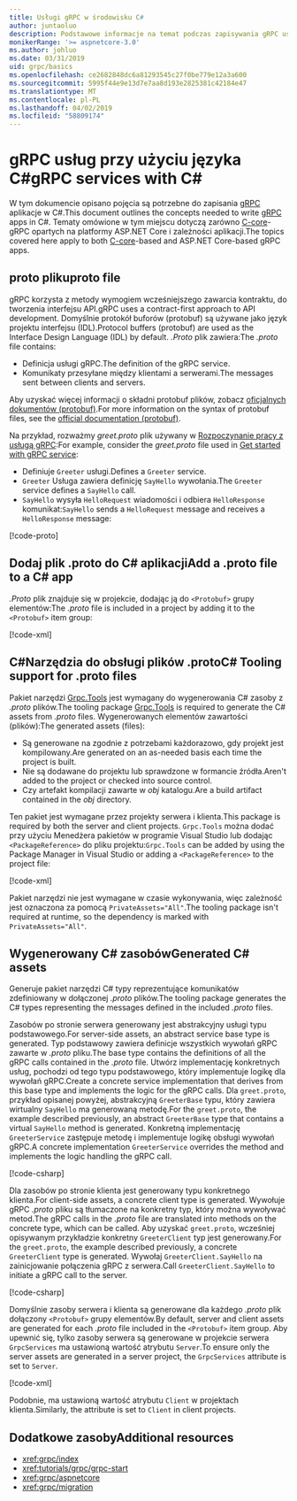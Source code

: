 ```yaml
---
title: Usługi gRPC w środowisku C#
author: juntaoluo
description: Podstawowe informacje na temat podczas zapisywania gRPC usług za pomocą C#.
monikerRange: '>= aspnetcore-3.0'
ms.author: johluo
ms.date: 03/31/2019
uid: grpc/basics
ms.openlocfilehash: ce2682848dc6a81293545c27f0be779e12a3a600
ms.sourcegitcommit: 5995f44e9e13d7e7aa8d193e2825381c42184e47
ms.translationtype: MT
ms.contentlocale: pl-PL
ms.lasthandoff: 04/02/2019
ms.locfileid: "58809174"
---
```

# <a name="grpc-services-with-c"></a><span data-ttu-id="6760f-103">gRPC usług przy użyciu języka C\#</span><span class="sxs-lookup"><span data-stu-id="6760f-103">gRPC services with C\#</span></span>

<span data-ttu-id="6760f-104">W tym dokumencie opisano pojęcia są potrzebne do zapisania [gRPC](https://grpc.io/docs/guides/) aplikacje w C#.</span><span class="sxs-lookup"><span data-stu-id="6760f-104">This document outlines the concepts needed to write [gRPC](https://grpc.io/docs/guides/) apps in C#.</span></span> <span data-ttu-id="6760f-105">Tematy omówione w tym miejscu dotyczą zarówno [C-core](https://grpc.io/blog/grpc-stacks)-gRPC opartych na platformy ASP.NET Core i zależności aplikacji.</span><span class="sxs-lookup"><span data-stu-id="6760f-105">The topics covered here apply to both [C-core](https://grpc.io/blog/grpc-stacks)-based and ASP.NET Core-based gRPC apps.</span></span>

## <a name="proto-file"></a><span data-ttu-id="6760f-106">proto pliku</span><span class="sxs-lookup"><span data-stu-id="6760f-106">proto file</span></span>

<span data-ttu-id="6760f-107">gRPC korzysta z metody wymogiem wcześniejszego zawarcia kontraktu, do tworzenia interfejsu API.</span><span class="sxs-lookup"><span data-stu-id="6760f-107">gRPC uses a contract-first approach to API development.</span></span> <span data-ttu-id="6760f-108">Domyślnie protokół buforów (protobuf) są używane jako język projektu interfejsu (IDL).</span><span class="sxs-lookup"><span data-stu-id="6760f-108">Protocol buffers (protobuf) are used as the Interface Design Language (IDL) by default.</span></span> <span data-ttu-id="6760f-109">*.Proto* plik zawiera:</span><span class="sxs-lookup"><span data-stu-id="6760f-109">The *.proto* file contains:</span></span>

* <span data-ttu-id="6760f-110">Definicja usługi gRPC.</span><span class="sxs-lookup"><span data-stu-id="6760f-110">The definition of the gRPC service.</span></span>
* <span data-ttu-id="6760f-111">Komunikaty przesyłane między klientami a serwerami.</span><span class="sxs-lookup"><span data-stu-id="6760f-111">The messages sent between clients and servers.</span></span>

<span data-ttu-id="6760f-112">Aby uzyskać więcej informacji o składni protobuf plików, zobacz [oficjalnych dokumentów (protobuf)](https://developers.google.com/protocol-buffers/docs/proto3).</span><span class="sxs-lookup"><span data-stu-id="6760f-112">For more information on the syntax of protobuf files, see the [official documentation (protobuf)](https://developers.google.com/protocol-buffers/docs/proto3).</span></span>

<span data-ttu-id="6760f-113">Na przykład, rozważmy *greet.proto* plik używany w [Rozpoczynanie pracy z usługą gRPC](xref:tutorials/grpc/grpc-start):</span><span class="sxs-lookup"><span data-stu-id="6760f-113">For example, consider the *greet.proto* file used in [Get started with gRPC service](xref:tutorials/grpc/grpc-start):</span></span>

* <span data-ttu-id="6760f-114">Definiuje `Greeter` usługi.</span><span class="sxs-lookup"><span data-stu-id="6760f-114">Defines a `Greeter` service.</span></span>
* <span data-ttu-id="6760f-115">`Greeter` Usługa zawiera definicję `SayHello` wywołania.</span><span class="sxs-lookup"><span data-stu-id="6760f-115">The `Greeter` service defines a `SayHello` call.</span></span>
* <span data-ttu-id="6760f-116">`SayHello` wysyła `HelloRequest` wiadomości i odbiera `HelloResponse` komunikat:</span><span class="sxs-lookup"><span data-stu-id="6760f-116">`SayHello` sends a `HelloRequest` message and receives a `HelloResponse` message:</span></span>

[!code-proto[](~/tutorials/grpc/grpc-start/samples/GrpcStart/Protos/greet.proto)]

## <a name="add-a-proto-file-to-a-c-app"></a><span data-ttu-id="6760f-117">Dodaj plik .proto do C\# aplikacji</span><span class="sxs-lookup"><span data-stu-id="6760f-117">Add a .proto file to a C\# app</span></span>

<span data-ttu-id="6760f-118">*.Proto* plik znajduje się w projekcie, dodając ją do `<Protobuf>` grupy elementów:</span><span class="sxs-lookup"><span data-stu-id="6760f-118">The *.proto* file is included in a project by adding it to the `<Protobuf>` item group:</span></span>

[!code-xml[](~/tutorials/grpc/grpc-start/samples/GrpcStart/GrpcGreeter.Server/GrpcGreeter.Server.csproj?highlight=2&range=7-10)]

## <a name="c-tooling-support-for-proto-files"></a><span data-ttu-id="6760f-119">C#Narzędzia do obsługi plików .proto</span><span class="sxs-lookup"><span data-stu-id="6760f-119">C# Tooling support for .proto files</span></span>

<span data-ttu-id="6760f-120">Pakiet narzędzi [Grpc.Tools](https://www.nuget.org/packages/Grpc.Tools/) jest wymagany do wygenerowania C# zasoby z *.proto* plików.</span><span class="sxs-lookup"><span data-stu-id="6760f-120">The tooling package [Grpc.Tools](https://www.nuget.org/packages/Grpc.Tools/) is required to generate the C# assets from *.proto* files.</span></span> <span data-ttu-id="6760f-121">Wygenerowanych elementów zawartości (plików):</span><span class="sxs-lookup"><span data-stu-id="6760f-121">The generated assets (files):</span></span>

* <span data-ttu-id="6760f-122">Są generowane na zgodnie z potrzebami każdorazowo, gdy projekt jest kompilowany.</span><span class="sxs-lookup"><span data-stu-id="6760f-122">Are generated on an as-needed basis each time the project is built.</span></span>
* <span data-ttu-id="6760f-123">Nie są dodawane do projektu lub sprawdzone w formancie źródła.</span><span class="sxs-lookup"><span data-stu-id="6760f-123">Aren't added to the project or checked into source control.</span></span>
* <span data-ttu-id="6760f-124">Czy artefakt kompilacji zawarte w *obj* katalogu.</span><span class="sxs-lookup"><span data-stu-id="6760f-124">Are a build artifact contained in the *obj* directory.</span></span>

<span data-ttu-id="6760f-125">Ten pakiet jest wymagane przez projekty serwera i klienta.</span><span class="sxs-lookup"><span data-stu-id="6760f-125">This package is required by both the server and client projects.</span></span> <span data-ttu-id="6760f-126">`Grpc.Tools` można dodać przy użyciu Menedżera pakietów w programie Visual Studio lub dodając `<PackageReference>` do pliku projektu:</span><span class="sxs-lookup"><span data-stu-id="6760f-126">`Grpc.Tools` can be added by using the Package Manager in Visual Studio or adding a `<PackageReference>` to the project file:</span></span>

[!code-xml[](~/tutorials/grpc/grpc-start/samples/GrpcStart/GrpcGreeter.Server/GrpcGreeter.Server.csproj?highlight=1&range=16)]

<span data-ttu-id="6760f-127">Pakiet narzędzi nie jest wymagane w czasie wykonywania, więc zależność jest oznaczona za pomocą `PrivateAssets="All"`.</span><span class="sxs-lookup"><span data-stu-id="6760f-127">The tooling package isn't required at runtime, so the dependency is marked with `PrivateAssets="All"`.</span></span>

## <a name="generated-c-assets"></a><span data-ttu-id="6760f-128">Wygenerowany C# zasobów</span><span class="sxs-lookup"><span data-stu-id="6760f-128">Generated C# assets</span></span>

<span data-ttu-id="6760f-129">Generuje pakiet narzędzi C# typy reprezentujące komunikatów zdefiniowany w dołączonej *.proto* plików.</span><span class="sxs-lookup"><span data-stu-id="6760f-129">The tooling package generates the C# types representing the messages defined in the included *.proto* files.</span></span>

<span data-ttu-id="6760f-130">Zasobów po stronie serwera generowany jest abstrakcyjny usługi typu podstawowego.</span><span class="sxs-lookup"><span data-stu-id="6760f-130">For server-side assets, an abstract service base type is generated.</span></span> <span data-ttu-id="6760f-131">Typ podstawowy zawiera definicje wszystkich wywołań gRPC zawarte w *.proto* pliku.</span><span class="sxs-lookup"><span data-stu-id="6760f-131">The base type contains the definitions of all the gRPC calls contained in the *.proto* file.</span></span> <span data-ttu-id="6760f-132">Utwórz implementację konkretnych usług, pochodzi od tego typu podstawowego, który implementuje logikę dla wywołań gRPC.</span><span class="sxs-lookup"><span data-stu-id="6760f-132">Create a concrete service implementation that derives from this base type and implements the logic for the gRPC calls.</span></span> <span data-ttu-id="6760f-133">Dla `greet.proto`, przykład opisanej powyżej, abstrakcyjną `GreeterBase` typu, który zawiera wirtualny `SayHello` ma generowaną metodę.</span><span class="sxs-lookup"><span data-stu-id="6760f-133">For the `greet.proto`, the example described previously, an abstract `GreeterBase` type that contains a virtual `SayHello` method is generated.</span></span> <span data-ttu-id="6760f-134">Konkretną implementację `GreeterService` zastępuje metodę i implementuje logikę obsługi wywołań gRPC.</span><span class="sxs-lookup"><span data-stu-id="6760f-134">A concrete implementation `GreeterService` overrides the method and implements the logic handling the gRPC call.</span></span>

[!code-csharp[](~/tutorials/grpc/grpc-start/samples/GrpcStart/GrpcGreeter.Server/Services/GreeterService.cs?name=snippet)]

<span data-ttu-id="6760f-135">Dla zasobów po stronie klienta jest generowany typu konkretnego klienta.</span><span class="sxs-lookup"><span data-stu-id="6760f-135">For client-side assets, a concrete client type is generated.</span></span> <span data-ttu-id="6760f-136">Wywołuje gRPC *.proto* pliku są tłumaczone na konkretny typ, który można wywoływać metod.</span><span class="sxs-lookup"><span data-stu-id="6760f-136">The gRPC calls in the *.proto* file are translated into methods on the concrete type, which can be called.</span></span> <span data-ttu-id="6760f-137">Aby uzyskać `greet.proto`, wcześniej opisywanym przykładzie konkretny `GreeterClient` typ jest generowany.</span><span class="sxs-lookup"><span data-stu-id="6760f-137">For the `greet.proto`, the example described previously, a concrete `GreeterClient` type is generated.</span></span> <span data-ttu-id="6760f-138">Wywołaj `GreeterClient.SayHello` na zainicjowanie połączenia gRPC z serwera.</span><span class="sxs-lookup"><span data-stu-id="6760f-138">Call `GreeterClient.SayHello` to initiate a gRPC call to the server.</span></span>

[!code-csharp[](~/tutorials/grpc/grpc-start/samples/GrpcStart/GrpcGreeter.Client/Program.cs?highlight=9-11&name=snippet)]

<span data-ttu-id="6760f-139">Domyślnie zasoby serwera i klienta są generowane dla każdego *.proto* plik dołączony `<Protobuf>` grupy elementów.</span><span class="sxs-lookup"><span data-stu-id="6760f-139">By default, server and client assets are generated for each *.proto* file included in the `<Protobuf>` item group.</span></span> <span data-ttu-id="6760f-140">Aby upewnić się, tylko zasoby serwera są generowane w projekcie serwera `GrpcServices` ma ustawioną wartość atrybutu `Server`.</span><span class="sxs-lookup"><span data-stu-id="6760f-140">To ensure only the server assets are generated in a server project, the `GrpcServices` attribute is set to `Server`.</span></span>

[!code-xml[](~/tutorials/grpc/grpc-start/samples/GrpcStart/GrpcGreeter.Server/GrpcGreeter.Server.csproj?highlight=2&range=7-10)]

<span data-ttu-id="6760f-141">Podobnie, ma ustawioną wartość atrybutu `Client` w projektach klienta.</span><span class="sxs-lookup"><span data-stu-id="6760f-141">Similarly, the attribute is set to `Client` in client projects.</span></span>

## <a name="additional-resources"></a><span data-ttu-id="6760f-142">Dodatkowe zasoby</span><span class="sxs-lookup"><span data-stu-id="6760f-142">Additional resources</span></span>

* <xref:grpc/index>
* <xref:tutorials/grpc/grpc-start>
* <xref:grpc/aspnetcore>
* <xref:grpc/migration>
